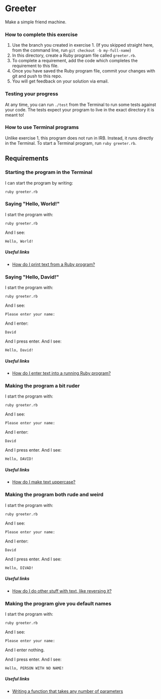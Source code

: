 # Greeter

Make a simple friend machine.

### How to complete this exercise

1. Use the branch you created in exercise 1. (If you skipped straight here, from the command line, run `git checkout -b my-full-name`)
2. In this directory, create a Ruby program file called `greeter.rb`.
3. To complete a requirement, add the code which completes the requirement to this file.
3. Once you have saved the Ruby program file, commit your changes with git and push to this repo.
4. You will get feedback on your solution via email.

### Testing your progress

At any time, you can run `./test` from the Terminal to run some tests against your code. The tests expect your program to live in the exact directory it is meant to!

### How to use Terminal programs

Unlike exercise 1, this program does not run in IRB. Instead, it runs directly in the Terminal. To start a Terminal program, run `ruby greeter.rb`.

## Requirements

### Starting the program in the Terminal

I can start the program by writing:

`ruby greeter.rb`

### Saying "Hello, World!"

I start the program with:

```
ruby greeter.rb
```

And I see:

```
Hello, World!
```

##### Useful links

- [How do I print text from a Ruby program?]()

### Saying "Hello, David!"

I start the program with:

```
ruby greeter.rb
```

And I see:

```
Please enter your name:
```

And I enter:

```
David
```

And I press enter. And I see:

```
Hello, David!
```

##### Useful links

- [How do I enter text into a running Ruby program?]()

### Making the program a bit ruder

I start the program with:

```
ruby greeter.rb
```

And I see:

```
Please enter your name:
```

And I enter:

```
David
```

And I press enter. And I see:

```
Hello, DAVID!
```

##### Useful links

- [How do I make text uppercase?]()

### Making the program both rude and weird

I start the program with:

```
ruby greeter.rb
```

And I see:

```
Please enter your name:
```

And I enter:

```
David
```

And I press enter. And I see:

```
Hello, DIVAD!
```

##### Useful links

- [How do I do other stuff with text, like reversing it?]()

### Making the program give you default names

I start the program with:

```
ruby greeter.rb
```

And I see:

```
Please enter your name:
```

And I enter nothing.

And I press enter. And I see:

```
Hello, PERSON WITH NO NAME!
```

##### Useful links

- [Writing a function that takes any number of parameters]()

